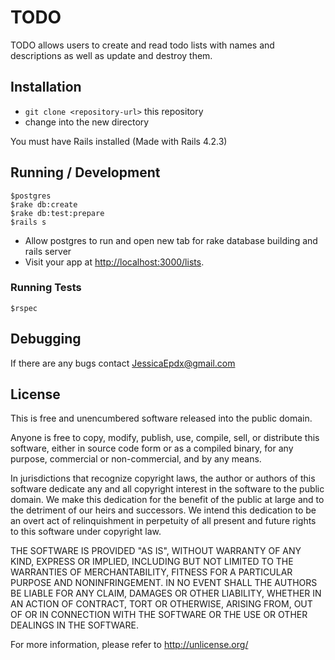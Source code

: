 # TODO

TODO allows users to create and read todo lists with names and descriptions as well as update and destroy them.

## Installation

* `git clone <repository-url>` this repository
* change into the new directory

You must have Rails installed (Made with Rails 4.2.3)

## Running / Development

    $postgres
    $rake db:create
    $rake db:test:prepare
    $rails s

* Allow postgres to run and open new tab for rake database building and rails server
* Visit your app at [http://localhost:3000/lists](http://localhost:3000/lists).

### Running Tests

    $rspec

## Debugging

If there are any bugs contact JessicaEpdx@gmail.com

## License

This is free and unencumbered software released into the public domain.

Anyone is free to copy, modify, publish, use, compile, sell, or distribute this software, either in source code form or as a compiled binary, for any purpose, commercial or non-commercial, and by any means.

In jurisdictions that recognize copyright laws, the author or authors of this software dedicate any and all copyright interest in the software to the public domain. We make this dedication for the benefit of the public at large and to the detriment of our heirs and successors. We intend this dedication to be an overt act of relinquishment in perpetuity of all present and future rights to this software under copyright law.

THE SOFTWARE IS PROVIDED "AS IS", WITHOUT WARRANTY OF ANY KIND, EXPRESS OR IMPLIED, INCLUDING BUT NOT LIMITED TO THE WARRANTIES OF MERCHANTABILITY, FITNESS FOR A PARTICULAR PURPOSE AND NONINFRINGEMENT. IN NO EVENT SHALL THE AUTHORS BE LIABLE FOR ANY CLAIM, DAMAGES OR OTHER LIABILITY, WHETHER IN AN ACTION OF CONTRACT, TORT OR OTHERWISE, ARISING FROM, OUT OF OR IN CONNECTION WITH THE SOFTWARE OR THE USE OR OTHER DEALINGS IN THE SOFTWARE.

For more information, please refer to http://unlicense.org/
